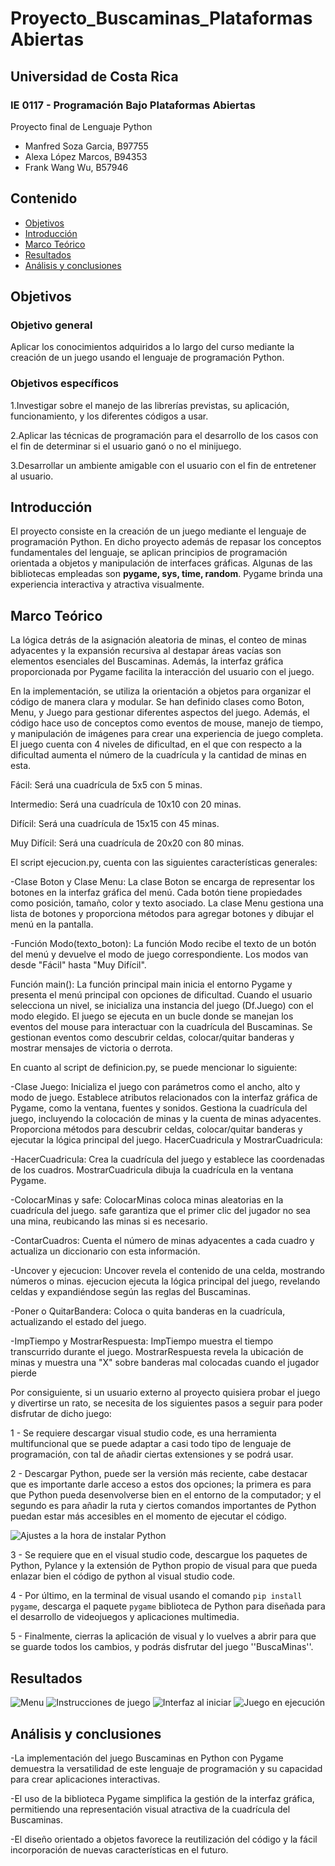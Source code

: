 # Proyecto_Buscaminas_PlataformasAbiertas
## Universidad de Costa Rica
### IE 0117 - Programación Bajo Plataformas Abiertas
Proyecto final de Lenguaje Python
- Manfred Soza Garcia, B97755
- Alexa López Marcos, B94353
- Frank Wang Wu, B57946
  
## Contenido

- [Objetivos](#Objetivos)
- [Introducción](#Introdución)
- [Marco Teórico](#Marco-Teórico)
- [Resultados](#Resultados)
- [Análisis y conclusiones](#Análisis-y-conclusiones)

## Objetivos

### Objetivo general
Aplicar los conocimientos adquiridos a lo largo del curso mediante la creación de un juego usando el lenguaje de programación Python.

### Objetivos específicos
1.Investigar sobre el manejo de las librerías previstas, su aplicación, funcionamiento, y los diferentes códigos a usar.

2.Aplicar las técnicas de programación para el desarrollo de los casos con el fin de determinar si el usuario ganó o no el minijuego.

3.Desarrollar un ambiente amigable con el usuario con el fin de entretener al usuario.


## Introducción
El proyecto consiste en la creación de un juego mediante el lenguaje de programación Python. En dicho proyecto además de repasar los conceptos fundamentales del lenguaje, se aplican principios de programación orientada a objetos y manipulación de interfaces gráficas.
Algunas de las bibliotecas empleadas son **pygame, sys, time, random**. Pygame brinda una experiencia interactiva y atractiva visualmente.

## Marco Teórico

La lógica detrás de la asignación aleatoria de minas, el conteo de minas adyacentes y la expansión recursiva al destapar áreas vacías son elementos esenciales del Buscaminas. Además, la interfaz gráfica proporcionada por Pygame facilita la interacción del usuario con el juego.

En la implementación, se utiliza la orientación a objetos para organizar el código de manera clara y modular. Se han definido clases como Boton, Menu, y Juego para gestionar diferentes aspectos del juego. Además, el código hace uso de conceptos como eventos de mouse, manejo de tiempo, y manipulación de imágenes para crear una experiencia de juego completa.
El juego cuenta con 4 niveles de dificultad, en el que con respecto a la dificultad aumenta el número de la cuadrícula y la cantidad de minas en esta.

Fácil: Será una cuadrícula de 5x5 con 5 minas.

Intermedio: Será una cuadrícula de 10x10 con 20 minas.

Difícil: Será una cuadrícula de 15x15 con 45 minas.

Muy Difícil: Será una cuadrícula de 20x20 con 80 minas.

El script ejecucion.py, cuenta con las siguientes características generales:

-Clase Boton y Clase Menu:
La clase Boton se encarga de representar los botones en la interfaz gráfica del menú. Cada botón tiene propiedades como posición, tamaño, color y texto asociado.
La clase Menu gestiona una lista de botones y proporciona métodos para agregar botones y dibujar el menú en la pantalla.

-Función Modo(texto_boton):
La función Modo recibe el texto de un botón del menú y devuelve el modo de juego correspondiente. Los modos van desde "Fácil" hasta "Muy Difícil".

Función main():
La función principal main inicia el entorno Pygame y presenta el menú principal con opciones de dificultad.
Cuando el usuario selecciona un nivel, se inicializa una instancia del juego (Df.Juego) con el modo elegido.
El juego se ejecuta en un bucle donde se manejan los eventos del mouse para interactuar con la cuadrícula del Buscaminas.
Se gestionan eventos como descubrir celdas, colocar/quitar banderas y mostrar mensajes de victoria o derrota.

En cuanto al script de definicion.py, se puede mencionar lo siguiente:

-Clase Juego:
Inicializa el juego con parámetros como el ancho, alto y modo de juego.
Establece atributos relacionados con la interfaz gráfica de Pygame, como la ventana, fuentes y sonidos.
Gestiona la cuadrícula del juego, incluyendo la colocación de minas y la cuenta de minas adyacentes.
Proporciona métodos para descubrir celdas, colocar/quitar banderas y ejecutar la lógica principal del juego.
HacerCuadricula y MostrarCuadricula:

-HacerCuadricula: 
Crea la cuadrícula del juego y establece las coordenadas de los cuadros.
MostrarCuadricula dibuja la cuadrícula en la ventana Pygame.

-ColocarMinas y safe:
ColocarMinas coloca minas aleatorias en la cuadrícula del juego.
safe garantiza que el primer clic del jugador no sea una mina, reubicando las minas si es necesario.

-ContarCuadros:
Cuenta el número de minas adyacentes a cada cuadro y actualiza un diccionario con esta información.

-Uncover y ejecucion:
Uncover revela el contenido de una celda, mostrando números o minas.
ejecucion ejecuta la lógica principal del juego, revelando celdas y expandiéndose según las reglas del Buscaminas.

-Poner o QuitarBandera:
Coloca o quita banderas en la cuadrícula, actualizando el estado del juego.

-ImpTiempo y MostrarRespuesta:
ImpTiempo muestra el tiempo transcurrido durante el juego.
MostrarRespuesta revela la ubicación de minas y muestra una "X" sobre banderas mal colocadas cuando el jugador pierde

Por consiguiente, si un usuario externo al proyecto quisiera probar el juego y divertirse un rato, se necesita de los siguientes pasos a seguir para poder disfrutar de dicho juego:

1 - Se requiere descargar visual studio code, es una herramienta multifuncional que se puede adaptar a casi todo tipo de lenguaje de programación, con tal de añadir ciertas extensiones y se podrá usar.

2 - Descargar Python, puede ser la versión más reciente, cabe destacar que es importante darle acceso a estos dos opciones; la primera es para que Python pueda desenvolverse bien en el entorno de la computador; y el segundo es para añadir la ruta y ciertos comandos importantes de Python puedan estar más accesibles en el momento de ejecutar el código.

<img src="https://github.com/Alexalopezm/Proyecto_Buscaminas_PlataformasAbiertas/blob/main/Instalar%20Python.png" alt="Ajustes a la hora de instalar Python">

3 - Se requiere que en el visual studio code, descargue los paquetes de Python, Pylance y la extensión de Python propio de visual para que pueda enlazar bien el código de python al visual studio code.

4 - Por último, en la terminal de visual usando el comando `pip install pygame`, descarga el paquete `pygame` biblioteca de Python para diseñada para el desarrollo de videojuegos y aplicaciones multimedia.

5 - Finalmente, cierras la aplicación de visual y lo vuelves a abrir para que se guarde todos los cambios, y podrás disfrutar del juego ''BuscaMinas''.

## Resultados

<img src="https://github.com/Alexalopezm/Proyecto_Buscaminas_PlataformasAbiertas/blob/Imagenes/Menu.png" alt="Menu">
<img src="https://github.com/Alexalopezm/Proyecto_Buscaminas_PlataformasAbiertas/blob/Imagenes/Instrucciones.png" alt="Instrucciones de juego">
<img src="https://github.com/Alexalopezm/Proyecto_Buscaminas_PlataformasAbiertas/blob/Imagenes/Celdas.png" alt="Interfaz al iniciar">
<img src="https://github.com/Alexalopezm/Proyecto_Buscaminas_PlataformasAbiertas/blob/Imagenes/CeldasDesbloqueadas.png" alt="Juego en ejecución">


## Análisis y conclusiones
-La implementación del juego Buscaminas en Python con Pygame demuestra la versatilidad de este lenguaje de programación y su capacidad para crear aplicaciones interactivas. 

-El uso de la biblioteca Pygame simplifica la gestión de la interfaz gráfica, permitiendo una representación visual atractiva de la cuadrícula del Buscaminas. 

-El diseño orientado a objetos favorece la reutilización del código y la fácil incorporación de nuevas características en el futuro.
